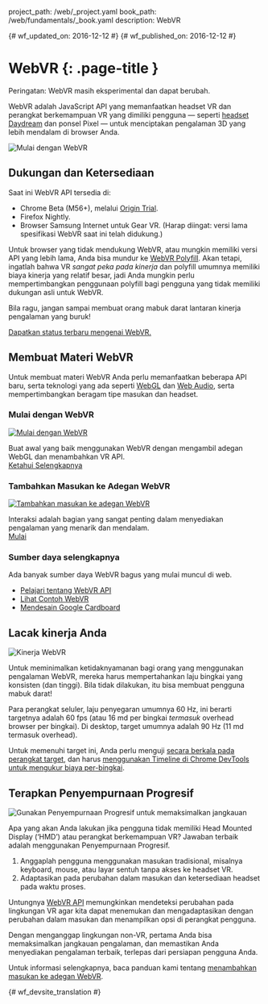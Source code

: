 project_path: /web/_project.yaml
book_path: /web/fundamentals/_book.yaml
description: WebVR

{# wf_updated_on: 2016-12-12 #}
{# wf_published_on: 2016-12-12 #}

# WebVR {: .page-title }

Peringatan: WebVR masih eksperimental dan dapat berubah.

WebVR adalah JavaScript API yang memanfaatkan headset VR dan perangkat berkemampuan VR yang dimiliki pengguna — seperti [headset Daydream](https://vr.google.com/daydream/) dan ponsel Pixel — untuk menciptakan pengalaman 3D yang lebih mendalam di browser Anda.

<img src="img/getting-started-with-webvr.jpg" alt="Mulai dengan WebVR" />

## Dukungan dan Ketersediaan

Saat ini WebVR API tersedia di:

* Chrome Beta (M56+), melalui [Origin Trial](https://github.com/jpchase/OriginTrials/blob/gh-pages/developer-guide.md).
* Firefox Nightly.
* Browser Samsung Internet untuk Gear VR. (Harap diingat: versi lama spesifikasi WebVR saat ini telah didukung.)

Untuk browser yang tidak mendukung WebVR, atau mungkin memiliki versi API yang lebih lama, Anda bisa mundur ke [WebVR Polyfill](https://github.com/googlevr/webvr-polyfill). Akan tetapi, ingatlah bahwa VR *sangat peka pada kinerja* dan polyfill umumnya memiliki biaya kinerja yang relatif besar, jadi Anda mungkin perlu mempertimbangkan penggunaan polyfill bagi pengguna yang tidak memiliki dukungan asli untuk WebVR.

Bila ragu, jangan sampai membuat orang mabuk darat lantaran kinerja pengalaman yang buruk!

[Dapatkan status terbaru mengenai WebVR.](./status/)

## Membuat Materi WebVR

Untuk membuat materi WebVR Anda perlu memanfaatkan beberapa API baru, serta teknologi yang ada seperti [WebGL](https://developer.mozilla.org/en-US/docs/Web/API/WebGL_API/Tutorial) dan [Web Audio](https://developer.mozilla.org/en-US/docs/Web/API/Web_Audio_API), serta mempertimbangkan beragam tipe masukan dan headset.

<div class="attempt-left">
  <h3>Mulai dengan WebVR</h3>
  <a href="./getting-started-with-webvr/">
    <img src="img/getting-started-with-webvr.jpg" alt="Mulai dengan WebVR" />
  </a>
  <p>
    Buat awal yang baik menggunakan WebVR dengan mengambil adegan WebGL dan menambahkan VR API.<br>
    <a href="./getting-started-with-webvr/">Ketahui Selengkapnya</a>
  </p>
</div>
<div class="attempt-right">
  <h3>Tambahkan Masukan ke Adegan WebVR</h3>
  <a href="./adding-input-to-a-webvr-scene/">
    <img src="img/adding-input-to-a-webvr-scene.jpg" alt="Tambahkan masukan ke adegan WebVR" />
  </a>
  <p>
    Interaksi adalah bagian yang sangat penting dalam menyediakan pengalaman yang menarik dan mendalam.<br>
    <a href="./adding-input-to-a-webvr-scene/">Mulai</a>
  </p>
</div>

<div class="clearfix"></div>

### Sumber daya selengkapnya

Ada banyak sumber daya WebVR bagus yang mulai muncul di web.

* [Pelajari tentang WebVR API](https://developer.mozilla.org/en-US/docs/Web/API/WebVR_API)
* [Lihat Contoh WebVR](https://webvr.info/samples/)
* [Mendesain Google Cardboard](https://www.google.com/design/spec-vr/designing-for-google-cardboard/a-new-dimension.html)

## Lacak kinerja Anda

<img src="img/oce.png" class="attempt-right" alt="Kinerja WebVR" />

Untuk meminimalkan ketidaknyamanan bagi orang yang menggunakan pengalaman WebVR, mereka harus mempertahankan laju bingkai yang konsisten (dan tinggi). Bila tidak dilakukan, itu bisa membuat pengguna mabuk darat!

Para perangkat seluler, laju penyegaran umumnya 60 Hz, ini berarti targetnya adalah 60 fps (atau 16 md per bingkai *termasuk* overhead browser per bingkai). Di desktop, target umumnya adalah 90 Hz (11 md termasuk overhead).

Untuk memenuhi target ini, Anda perlu menguji [secara berkala pada perangkat target](/web/tools/chrome-devtools/remote-debugging/), dan harus [menggunakan Timeline di Chrome DevTools untuk mengukur biaya per-bingkai](/web/tools/chrome-devtools/evaluate-performance/timeline-tool).

## Terapkan Penyempurnaan Progresif

<img src="img/touch-input.png" class="attempt-right" alt="Gunakan Penyempurnaan Progresif untuk memaksimalkan jangkauan" />

Apa yang akan Anda lakukan jika pengguna tidak memiliki Head Mounted Display (‘HMD’) atau perangkat berkemampuan VR? Jawaban terbaik adalah menggunakan Penyempurnaan Progresif.

1. Anggaplah pengguna menggunakan masukan tradisional, misalnya keyboard, mouse, atau layar sentuh tanpa akses ke headset VR.
2. Adaptasikan pada perubahan dalam masukan dan ketersediaan headset pada waktu proses.

Untungnya [WebVR API](https://developer.mozilla.org/en-US/docs/Web/API/WebVR_API) memungkinkan mendeteksi perubahan pada lingkungan VR agar kita dapat menemukan dan mengadaptasikan dengan perubahan dalam masukan dan menampilkan opsi di perangkat pengguna.

Dengan menganggap lingkungan non-VR, pertama Anda bisa memaksimalkan jangkauan pengalaman, dan memastikan Anda menyediakan pengalaman terbaik, terlepas dari persiapan pengguna Anda.

Untuk informasi selengkapnya, baca panduan kami tentang [menambahkan masukan ke adegan WebVR](./adding-input-to-a-webvr-scene/).


{# wf_devsite_translation #}
